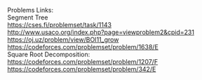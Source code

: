 Problems Links:  
Segment Tree  
https://cses.fi/problemset/task/1143  
http://www.usaco.org/index.php?page=viewproblem2&cpid=231  
https://oj.uz/problem/view/BOI11_grow  
https://codeforces.com/problemset/problem/1638/E  
Square Root Decomposition:  
https://codeforces.com/problemset/problem/1207/F  
https://codeforces.com/problemset/problem/342/E  

